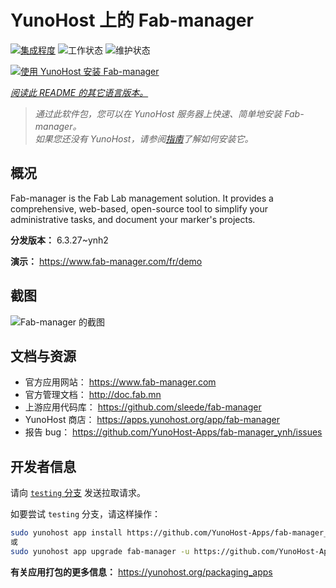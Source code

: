 <!--
注意：此 README 由 <https://github.com/YunoHost/apps/tree/master/tools/readme_generator> 自动生成
请勿手动编辑。
-->

# YunoHost 上的 Fab-manager

[![集成程度](https://dash.yunohost.org/integration/fab-manager.svg)](https://ci-apps.yunohost.org/ci/apps/fab-manager/) ![工作状态](https://ci-apps.yunohost.org/ci/badges/fab-manager.status.svg) ![维护状态](https://ci-apps.yunohost.org/ci/badges/fab-manager.maintain.svg)

[![使用 YunoHost 安装 Fab-manager](https://install-app.yunohost.org/install-with-yunohost.svg)](https://install-app.yunohost.org/?app=fab-manager)

*[阅读此 README 的其它语言版本。](./ALL_README.md)*

> *通过此软件包，您可以在 YunoHost 服务器上快速、简单地安装 Fab-manager。*  
> *如果您还没有 YunoHost，请参阅[指南](https://yunohost.org/install)了解如何安装它。*

## 概况

Fab-manager is the Fab Lab management solution. It provides a comprehensive, web-based, open-source tool to simplify your administrative tasks, and document your marker's projects.


**分发版本：** 6.3.27~ynh2

**演示：** <https://www.fab-manager.com/fr/demo>

## 截图

![Fab-manager 的截图](./doc/screenshots/dashboard-mockup.webp)

## 文档与资源

- 官方应用网站： <https://www.fab-manager.com>
- 官方管理文档： <http://doc.fab.mn>
- 上游应用代码库： <https://github.com/sleede/fab-manager>
- YunoHost 商店： <https://apps.yunohost.org/app/fab-manager>
- 报告 bug： <https://github.com/YunoHost-Apps/fab-manager_ynh/issues>

## 开发者信息

请向 [`testing` 分支](https://github.com/YunoHost-Apps/fab-manager_ynh/tree/testing) 发送拉取请求。

如要尝试 `testing` 分支，请这样操作：

```bash
sudo yunohost app install https://github.com/YunoHost-Apps/fab-manager_ynh/tree/testing --debug
或
sudo yunohost app upgrade fab-manager -u https://github.com/YunoHost-Apps/fab-manager_ynh/tree/testing --debug
```

**有关应用打包的更多信息：** <https://yunohost.org/packaging_apps>
